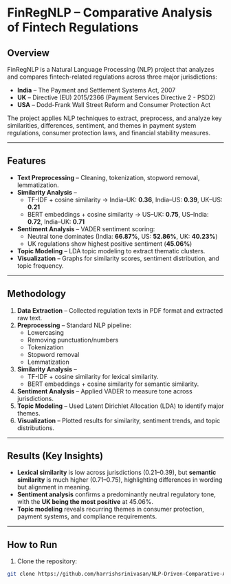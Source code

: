 # FinRegNLP – Comparative Analysis of Fintech Regulations  

## Overview  
FinRegNLP is a Natural Language Processing (NLP) project that analyzes and compares fintech-related regulations across three major jurisdictions:  
- **India** – The Payment and Settlement Systems Act, 2007  
- **UK** – Directive (EU) 2015/2366 (Payment Services Directive 2 - PSD2)  
- **USA** – Dodd-Frank Wall Street Reform and Consumer Protection Act  

The project applies NLP techniques to extract, preprocess, and analyze key similarities, differences, sentiment, and themes in payment system regulations, consumer protection laws, and financial stability measures.  

---

## Features  
- **Text Preprocessing** – Cleaning, tokenization, stopword removal, lemmatization.  
- **Similarity Analysis** –  
  - TF-IDF + cosine similarity → India–UK: **0.36**, India–US: **0.39**, UK–US: **0.21**  
  - BERT embeddings + cosine similarity → US–UK: **0.75**, US–India: **0.72**, India–UK: **0.71**  
- **Sentiment Analysis** – VADER sentiment scoring:  
  - Neutral tone dominates (India: **66.87%**, US: **52.86%**, UK: **40.23%**)  
  - UK regulations show highest positive sentiment (**45.06%**)  
- **Topic Modeling** – LDA topic modeling to extract thematic clusters.  
- **Visualization** – Graphs for similarity scores, sentiment distribution, and topic frequency.  

---

## Methodology  
1. **Data Extraction** – Collected regulation texts in PDF format and extracted raw text.  
2. **Preprocessing** – Standard NLP pipeline:  
   - Lowercasing  
   - Removing punctuation/numbers  
   - Tokenization  
   - Stopword removal  
   - Lemmatization  
3. **Similarity Analysis** –  
   - TF-IDF + cosine similarity for lexical similarity.  
   - BERT embeddings + cosine similarity for semantic similarity.  
4. **Sentiment Analysis** – Applied VADER to measure tone across jurisdictions.  
5. **Topic Modeling** – Used Latent Dirichlet Allocation (LDA) to identify major themes.  
6. **Visualization** – Plotted results for similarity, sentiment trends, and topic distributions.  

---

## Results (Key Insights)  
- **Lexical similarity** is low across jurisdictions (0.21–0.39), but **semantic similarity** is much higher (0.71–0.75), highlighting differences in wording but alignment in meaning.  
- **Sentiment analysis** confirms a predominantly neutral regulatory tone, with the **UK being the most positive** at 45.06%.  
- **Topic modeling** reveals recurring themes in consumer protection, payment systems, and compliance requirements.  

---

## How to Run  
1. Clone the repository:  
```bash
git clone https://github.com/harrishsrinivasan/NLP-Driven-Comparative-Analysis-of-Fintech-Regulations-India-UK-and-USA.git
